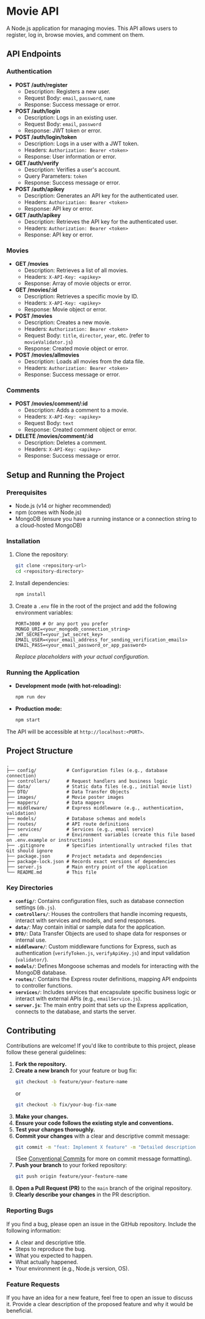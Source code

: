 # Movie API

A Node.js application for managing movies. This API allows users to register, log in, browse movies, and comment on them.

## API Endpoints

### Authentication

*   **POST /auth/register**
    *   Description: Registers a new user.
    *   Request Body: `email`, `password`, `name`
    *   Response: Success message or error.
*   **POST /auth/login**
    *   Description: Logs in an existing user.
    *   Request Body: `email`, `password`
    *   Response: JWT token or error.
*   **POST /auth/login/token**
    *   Description: Logs in a user with a JWT token.
    *   Headers: `Authorization: Bearer <token>`
    *   Response: User information or error.
*   **GET /auth/verify**
    *   Description: Verifies a user's account.
    *   Query Parameters: `token`
    *   Response: Success message or error.
*   **POST /auth/apikey**
    *   Description: Generates an API key for the authenticated user.
    *   Headers: `Authorization: Bearer <token>`
    *   Response: API key or error.
*   **GET /auth/apikey**
    *   Description: Retrieves the API key for the authenticated user.
    *   Headers: `Authorization: Bearer <token>`
    *   Response: API key or error.

### Movies

*   **GET /movies**
    *   Description: Retrieves a list of all movies.
    *   Headers: `X-API-Key: <apikey>`
    *   Response: Array of movie objects or error.
*   **GET /movies/:id**
    *   Description: Retrieves a specific movie by ID.
    *   Headers: `X-API-Key: <apikey>`
    *   Response: Movie object or error.
*   **POST /movies**
    *   Description: Creates a new movie.
    *   Headers: `Authorization: Bearer <token>`
    *   Request Body: `title`, `director`, `year`, etc. (refer to `movieValidator.js`)
    *   Response: Created movie object or error.
*   **POST /movies/allmovies**
    *   Description: Loads all movies from the data file.
    *   Headers: `Authorization: Bearer <token>`
    *   Response: Success message or error.

### Comments

*   **POST /movies/comment/:id**
    *   Description: Adds a comment to a movie.
    *   Headers: `X-API-Key: <apikey>`
    *   Request Body: `text`
    *   Response: Created comment object or error.
*   **DELETE /movies/comment/:id**
    *   Description: Deletes a comment.
    *   Headers: `X-API-Key: <apikey>`
    *   Response: Success message or error.

## Setup and Running the Project

### Prerequisites

*   Node.js (v14 or higher recommended)
*   npm (comes with Node.js)
*   MongoDB (ensure you have a running instance or a connection string to a cloud-hosted MongoDB)

### Installation

1.  Clone the repository:
    ```bash
    git clone <repository-url>
    cd <repository-directory>
    ```
2.  Install dependencies:
    ```bash
    npm install
    ```
3.  Create a `.env` file in the root of the project and add the following environment variables:
    ```env
    PORT=3000 # Or any port you prefer
    MONGO_URI=<your_mongodb_connection_string>
    JWT_SECRET=<your_jwt_secret_key>
    EMAIL_USER=<your_email_address_for_sending_verification_emails>
    EMAIL_PASS=<your_email_password_or_app_password>
    ```
    *Replace placeholders with your actual configuration.*

### Running the Application

*   **Development mode (with hot-reloading):**
    ```bash
    npm run dev
    ```
*   **Production mode:**
    ```bash
    npm start
    ```

The API will be accessible at `http://localhost:<PORT>`.

## Project Structure

```
.
├── config/           # Configuration files (e.g., database connection)
├── controllers/      # Request handlers and business logic
├── data/             # Static data files (e.g., initial movie list)
├── DTO/              # Data Transfer Objects
├── images/           # Movie poster images
├── mappers/          # Data mappers
├── middleware/       # Express middleware (e.g., authentication, validation)
├── models/           # Database schemas and models
├── routes/           # API route definitions
├── services/         # Services (e.g., email service)
├── .env              # Environment variables (create this file based on .env.example or instructions)
├── .gitignore        # Specifies intentionally untracked files that Git should ignore
├── package.json      # Project metadata and dependencies
├── package-lock.json # Records exact versions of dependencies
├── server.js         # Main entry point of the application
└── README.md         # This file
```

### Key Directories

*   **`config/`**: Contains configuration files, such as database connection settings (`db.js`).
*   **`controllers/`**: Houses the controllers that handle incoming requests, interact with services and models, and send responses.
*   **`data/`**: May contain initial or sample data for the application.
*   **`DTO/`**: Data Transfer Objects are used to shape data for responses or internal use.
*   **`middleware/`**: Custom middleware functions for Express, such as authentication (`verifyToken.js`, `verifyApiKey.js`) and input validation (`validator/`).
*   **`models/`**: Defines Mongoose schemas and models for interacting with the MongoDB database.
*   **`routes/`**: Contains the Express router definitions, mapping API endpoints to controller functions.
*   **`services/`**: Includes services that encapsulate specific business logic or interact with external APIs (e.g., `emailService.js`).
*   **`server.js`**: The main entry point that sets up the Express application, connects to the database, and starts the server.

## Contributing

Contributions are welcome! If you'd like to contribute to this project, please follow these general guidelines:

1.  **Fork the repository.**
2.  **Create a new branch** for your feature or bug fix:
    ```bash
    git checkout -b feature/your-feature-name
    ```
    or
    ```bash
    git checkout -b fix/your-bug-fix-name
    ```
3.  **Make your changes.**
4.  **Ensure your code follows the existing style and conventions.**
5.  **Test your changes thoroughly.**
6.  **Commit your changes** with a clear and descriptive commit message:
    ```bash
    git commit -m "feat: Implement X feature" -m "Detailed description of changes."
    ```
    (See [Conventional Commits](https://www.conventionalcommits.org/) for more on commit message formatting).
7.  **Push your branch** to your forked repository:
    ```bash
    git push origin feature/your-feature-name
    ```
8.  **Open a Pull Request (PR)** to the `main` branch of the original repository.
9.  **Clearly describe your changes** in the PR description.

### Reporting Bugs

If you find a bug, please open an issue in the GitHub repository. Include the following information:

*   A clear and descriptive title.
*   Steps to reproduce the bug.
*   What you expected to happen.
*   What actually happened.
*   Your environment (e.g., Node.js version, OS).

### Feature Requests

If you have an idea for a new feature, feel free to open an issue to discuss it. Provide a clear description of the proposed feature and why it would be beneficial.
